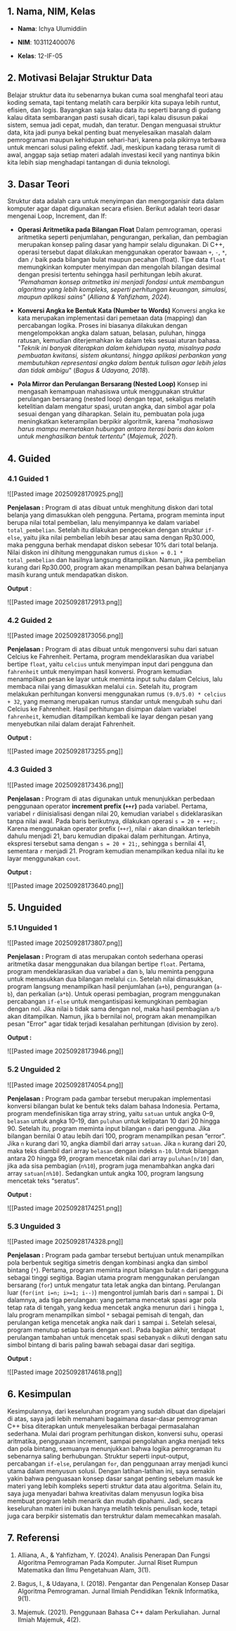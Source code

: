 
## 1. Nama, NIM, Kelas

- **Nama**: Ichya Ulumiddiin

- **NIM**: 103112400076

- **Kelas**: 12-IF-05

  
## 2. Motivasi Belajar Struktur Data

Belajar struktur data itu sebenarnya bukan cuma soal menghafal teori atau koding semata, tapi tentang melatih cara berpikir kita supaya lebih runtut, efisien, dan logis. Bayangkan saja kalau data itu seperti barang di gudang kalau ditata sembarangan pasti susah dicari, tapi kalau disusun pakai sistem, semua jadi cepat, mudah, dan teratur. Dengan menguasai struktur data, kita jadi punya bekal penting buat menyelesaikan masalah dalam pemrograman maupun kehidupan sehari-hari, karena pola pikirnya terbawa untuk mencari solusi paling efektif. Jadi, meskipun kadang terasa rumit di awal, anggap saja setiap materi adalah investasi kecil yang nantinya bikin kita lebih siap menghadapi tantangan di dunia teknologi.


## 3. Dasar Teori

Struktur data adalah cara untuk menyimpan dan mengorganisir data dalam komputer agar dapat digunakan secara efisien. Berikut adalah teori dasar mengenai Loop, Increment, dan If:

- **Operasi Aritmetika pada Bilangan Float**
	Dalam pemrograman, operasi aritmetika seperti penjumlahan, pengurangan, perkalian, dan pembagian merupakan konsep paling dasar yang hampir selalu digunakan. Di C++, operasi tersebut dapat dilakukan menggunakan operator bawaan `+`, `-`, `*`, dan `/` baik pada bilangan bulat maupun pecahan (float). Tipe data `float` memungkinkan komputer menyimpan dan mengolah bilangan desimal dengan presisi tertentu sehingga hasil perhitungan lebih akurat. *"Pemahaman konsep aritmetika ini menjadi fondasi untuk membangun algoritma yang lebih kompleks, seperti perhitungan keuangan, simulasi, maupun aplikasi sains*" (_Alliana & Yahfizham, 2024_).

- **Konversi Angka ke Bentuk Kata (Number to Words)**
	Konversi angka ke kata merupakan implementasi dari pemetaan data (mapping) dan percabangan logika. Proses ini biasanya dilakukan dengan mengelompokkan angka dalam satuan, belasan, puluhan, hingga ratusan, kemudian diterjemahkan ke dalam teks sesuai aturan bahasa. "*Teknik ini banyak diterapkan dalam kehidupan nyata, misalnya pada pembuatan kwitansi, sistem akuntansi, hingga aplikasi perbankan yang membutuhkan representasi angka dalam bentuk tulisan agar lebih jelas dan tidak ambigu*" (_Bagus & Udayana, 2018_).
	
- **Pola Mirror dan Perulangan Bersarang (Nested Loop)**
	Konsep ini mengasah kemampuan mahasiswa untuk menggunakan struktur perulangan bersarang (nested loop) dengan tepat, sekaligus melatih ketelitian dalam mengatur spasi, urutan angka, dan simbol agar pola sesuai dengan yang diharapkan. Selain itu, pembuatan pola juga meningkatkan keterampilan berpikir algoritmik, karena "*mahasiswa harus mampu memetakan hubungan antara iterasi baris dan kolom untuk menghasilkan bentuk tertentu*" (_Majemuk, 2021_).

## 4. Guided

### 4.1 Guided 1

![[Pasted image 20250928170925.png]]

  **Penjelasan :**
	  Program di atas dibuat untuk menghitung diskon dari total belanja yang dimasukkan oleh pengguna. Pertama, program meminta input berupa nilai total pembelian, lalu menyimpannya ke dalam variabel `total_pembelian`. Setelah itu dilakukan pengecekan dengan struktur `if-else`, yaitu jika nilai pembelian lebih besar atau sama dengan Rp30.000, maka pengguna berhak mendapat diskon sebesar 10% dari total belanja. Nilai diskon ini dihitung menggunakan rumus `diskon = 0.1 * total_pembelian` dan hasilnya langsung ditampilkan. Namun, jika pembelian kurang dari Rp30.000, program akan menampilkan pesan bahwa belanjanya masih kurang untuk mendapatkan diskon. 
	  
**Output** :

![[Pasted image 20250928172913.png]]
### 4.2 Guided 2

![[Pasted image 20250928173056.png]]

**Penjelasan :**
	Program di atas dibuat untuk mengonversi suhu dari satuan Celcius ke Fahrenheit. Pertama, program mendeklarasikan dua variabel bertipe `float`, yaitu `celcius` untuk menyimpan input dari pengguna dan `fahrenheit` untuk menyimpan hasil konversi. Program kemudian menampilkan pesan ke layar untuk meminta input suhu dalam Celcius, lalu membaca nilai yang dimasukkan melalui `cin`. Setelah itu, program melakukan perhitungan konversi menggunakan rumus `(9.0/5.0) * celcius + 32`, yang memang merupakan rumus standar untuk mengubah suhu dari Celcius ke Fahrenheit. Hasil perhitungan disimpan dalam variabel `fahrenheit`, kemudian ditampilkan kembali ke layar dengan pesan yang menyebutkan nilai dalam derajat Fahrenheit. 

**Output :**

![[Pasted image 20250928173255.png]]

### 4.3 Guided 3

![[Pasted image 20250928173436.png]]

**Penjelasan :**
	Program di atas digunakan untuk menunjukkan perbedaan penggunaan operator **increment prefix (`++r`)** pada variabel. Pertama, variabel `r` diinisialisasi dengan nilai 20, kemudian variabel `s` dideklarasikan tanpa nilai awal. Pada baris berikutnya, dilakukan operasi `s = 20 + ++r;`. Karena menggunakan operator prefix (`++r`), nilai `r` akan dinaikkan terlebih dahulu menjadi 21, baru kemudian dipakai dalam perhitungan. Artinya, ekspresi tersebut sama dengan `s = 20 + 21;`, sehingga `s` bernilai 41, sementara `r` menjadi 21. Program kemudian menampilkan kedua nilai itu ke layar menggunakan `cout`. 

**Output :**

![[Pasted image 20250928173640.png]]

## 5. Unguided

### 5.1 Unguided 1

![[Pasted image 20250928173807.png]]

**Penjelasan :**
	Program di atas merupakan contoh sederhana operasi aritmetika dasar menggunakan dua bilangan bertipe `float`. Pertama, program mendeklarasikan dua variabel `a` dan `b`, lalu meminta pengguna untuk memasukkan dua bilangan melalui `cin`. Setelah nilai dimasukkan, program langsung menampilkan hasil penjumlahan (`a+b`), pengurangan (`a-b`), dan perkalian (`a*b`). Untuk operasi pembagian, program menggunakan percabangan `if-else` untuk mengantisipasi kemungkinan pembagian dengan nol. Jika nilai `b` tidak sama dengan nol, maka hasil pembagian `a/b` akan ditampilkan. Namun, jika `b` bernilai nol, program akan menampilkan pesan "Error" agar tidak terjadi kesalahan perhitungan (division by zero). 

**Output :**

![[Pasted image 20250928173946.png]]
  

### 5.2 Unguided 2

![[Pasted image 20250928174054.png]]

**Penjelasan :**
	Program pada gambar tersebut merupakan implementasi konversi bilangan bulat ke bentuk teks dalam bahasa Indonesia. Pertama, program mendefinisikan tiga array string, yaitu `satuan` untuk angka 0–9, `belasan` untuk angka 10–19, dan `puluhan` untuk kelipatan 10 dari 20 hingga 90. Setelah itu, program meminta input bilangan `n` dari pengguna. Jika bilangan bernilai 0 atau lebih dari 100, program menampilkan pesan “error”. Jika `n` kurang dari 10, angka diambil dari array `satuan`. Jika `n` kurang dari 20, maka teks diambil dari array `belasan` dengan indeks `n-10`. Untuk bilangan antara 20 hingga 99, program mencetak nilai dari array `puluhan[n/10]` dan, jika ada sisa pembagian (`n%10`), program juga menambahkan angka dari array `satuan[n%10]`. Sedangkan untuk angka 100, program langsung mencetak teks “seratus”. 

**Output :**

![[Pasted image 20250928174251.png]]
  

### 5.3 Unguided 3

![[Pasted image 20250928174328.png]]

**Penjelasan :**
	Program pada gambar tersebut bertujuan untuk menampilkan pola berbentuk segitiga simetris dengan kombinasi angka dan simbol bintang (`*`). Pertama, program meminta input bilangan bulat `n` dari pengguna sebagai tinggi segitiga. Bagian utama program menggunakan perulangan bersarang (`for`) untuk mengatur tata letak angka dan bintang. Perulangan luar (`for(int i=n; i>=1; i--)`) mengontrol jumlah baris dari `n` sampai `1`. Di dalamnya, ada tiga perulangan: yang pertama mencetak spasi agar pola tetap rata di tengah, yang kedua mencetak angka menurun dari `i` hingga `1`, lalu program menampilkan simbol `*` sebagai pemisah di tengah, dan perulangan ketiga mencetak angka naik dari `1` sampai `i`. Setelah selesai, program menutup setiap baris dengan `endl`. Pada bagian akhir, terdapat perulangan tambahan untuk mencetak spasi sebanyak `n` diikuti dengan satu simbol bintang di baris paling bawah sebagai dasar dari segitiga. 

**Output :**

![[Pasted image 20250928174618.png]]

## 6. Kesimpulan

Kesimpulannya, dari keseluruhan program yang sudah dibuat dan dipelajari di atas, saya jadi lebih memahami bagaimana dasar-dasar pemrograman C++ bisa diterapkan untuk menyelesaikan berbagai permasalahan sederhana. Mulai dari program perhitungan diskon, konversi suhu, operasi aritmatika, penggunaan increment, sampai pengolahan angka menjadi teks dan pola bintang, semuanya menunjukkan bahwa logika pemrograman itu sebenarnya saling berhubungan. Struktur seperti input-output, percabangan `if-else`, perulangan `for`, dan penggunaan array menjadi kunci utama dalam menyusun solusi. Dengan latihan-latihan ini, saya semakin yakin bahwa penguasaan konsep dasar sangat penting sebelum masuk ke materi yang lebih kompleks seperti struktur data atau algoritma. Selain itu, saya juga menyadari bahwa kreativitas dalam menyusun logika bisa membuat program lebih menarik dan mudah dipahami. Jadi, secara keseluruhan materi ini bukan hanya melatih teknis penulisan kode, tetapi juga cara berpikir sistematis dan terstruktur dalam memecahkan masalah.


## 7. Referensi

1. Alliana, A., & Yahfizham, Y. (2024). Analisis Penerapan Dan Fungsi Algoritma Pemrograman Pada Komputer. Jurnal Riset Rumpun Matematika dan Ilmu Pengetahuan Alam, 3(1).

2. Bagus, I., & Udayana, I. (2018). Pengantar dan Pengenalan Konsep Dasar Algoritma Pemrograman. Jurnal Ilmiah Pendidikan Teknik Informatika, 9(1).

3. Majemuk. (2021). Penggunaan Bahasa C++ dalam Perkuliahan. Jurnal Ilmiah Majemuk, 4(2).